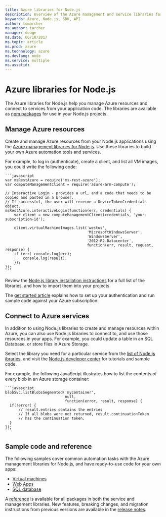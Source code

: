 ```yaml
---
title: Azure libraries for Node.js
description: Overview of the Azure management and service libraries for Node.js
keywords: Azure, Node.js, SDK, API
author: tomarcher
ms.author: tarcher
manager: douge
ms.date: 06/10/2017
ms.topic: article
ms.prod: azure
ms.technology: azure
ms.devlang: node
ms.service: multiple
ms.assetid: 
---
```


# Azure libraries for Node.js

The Azure libraries for Node.js help you manage Azure resources and connect to services from your application code. The libraries are available as [npm packages](node-sdk-azure-install.md) for use in your Node.js projects. 

## Manage Azure resources

Create and manage Azure resources from your Node.js applications using the [Azure management libraries for Node.js](node-sdk-azure-get-started.md). Use these libraries to build your own Azure automation tools and services. 

For example, to log in (authenticate), create a client, and list all VM images, you could write the following code:

	```javascript
	var msRestAzure = require('ms-rest-azure');
	var computeManagementClient = require('azure-arm-compute');
	
	// Interactive Login - provides a url, and a code that needs to be copied and pasted in a browser.  
	// If successful, the user will receive a DeviceTokenCredentials object. 
	msRestAzure.interactiveLogin(function(err, credentials) {
		var client = new computeManagementClient(credentials, 'your-subscription-id');

		client.virtualMachineImages.list('westus', 
	                                     'MicrosoftWindowsServer', 
	                                     'WindowsServer', 
	                                     '2012-R2-Datacenter', 
	                                     function(err, result, request, response) {
		if (err) console.log(err);
			console.log(result);
		});
	});
	```

Review the [Node.js library installation instructions](node-sdk-azure-install.md) for a full list of the libraries, and how to import them into your projects. 

The [get started article](node-sdk-azure-get-started.md) explains how to set up your authentication and run sample code against your Azure subscription. 

## Connect to Azure services

In addition to using Node.js libraries to create and manage resources within Azure, you can also use Node.js libraries to connect to, and use those resources in your apps. For example, you could update a table in an SQL Database, or store files in Azure Storage. 

Select the library you need for a particular service from the [list of Node.js ibraries](node-sdk-azure-install.md), and visit the [Node.js developer center](https://azure.microsoft.com/develop/nodejs/) for tutorials and sample code.

For example, the following JavaScript illustrates how to list the contents of every blob in an Azure storage container:

	```javascript
	blobSvc.listBlobsSegmented('mycontainer', 
	                           null, 
	                           function(error, result, response) {
	  if(!error) { 
	      // result.entries contains the entries
	      // If all blobs were not returned, result.continuationToken 
	      // has the continuation token.
	  }
	});
	```

## Sample code and reference

The following samples cover common automation tasks with the Azure management libraries for Node.js, and have ready-to-use code for your own apps:

- [Virtual machines](node-sdk-azure-virtual-machine-samples.md)
- [Web Apps](node-sdk-azure-web-apps-samples.md)
- [SQL database](node-sdk-azure-sql-database-samples.md)

A [reference](https://docs.microsoft.com/node/api) is available for all packages in both the service and management libraries. New features, breaking changes, and migration instructions from previous versions are available in the [release notes](node-sdk-azure-release-notes.md).